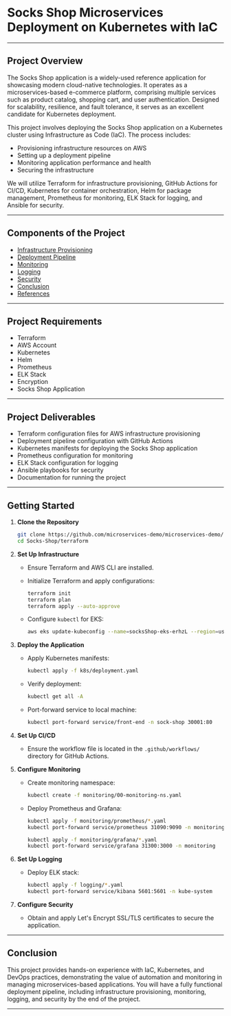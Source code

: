 
# Socks Shop Microservices Deployment on Kubernetes with IaC

---

## Project Overview

The Socks Shop application is a widely-used reference application for showcasing modern cloud-native technologies. It operates as a microservices-based e-commerce platform, comprising multiple services such as product catalog, shopping cart, and user authentication. Designed for scalability, resilience, and fault tolerance, it serves as an excellent candidate for Kubernetes deployment.

This project involves deploying the Socks Shop application on a Kubernetes cluster using Infrastructure as Code (IaC). The process includes:

- Provisioning infrastructure resources on AWS
- Setting up a deployment pipeline
- Monitoring application performance and health
- Securing the infrastructure

We will utilize Terraform for infrastructure provisioning, GitHub Actions for CI/CD, Kubernetes for container orchestration, Helm for package management, Prometheus for monitoring, ELK Stack for logging, and Ansible for security.

---

## Components of the Project

- [Infrastructure Provisioning](#infrastructure-provisioning)
- [Deployment Pipeline](#deployment-pipeline)
- [Monitoring](#monitoring)
- [Logging](#logging)
- [Security](#security)
- [Conclusion](#conclusion)
- [References](#references)

---

## Project Requirements

- Terraform
- AWS Account
- Kubernetes
- Helm
- Prometheus
- ELK Stack
- Encryption
- Socks Shop Application

---

## Project Deliverables

- Terraform configuration files for AWS infrastructure provisioning
- Deployment pipeline configuration with GitHub Actions
- Kubernetes manifests for deploying the Socks Shop application
- Prometheus configuration for monitoring
- ELK Stack configuration for logging
- Ansible playbooks for security
- Documentation for running the project

---

## Getting Started

1. **Clone the Repository**

   ```sh
   git clone https://github.com/microservices-demo/microservices-demo/tree/master
   cd Socks-Shop/terraform
   ```

2. **Set Up Infrastructure**

   - Ensure Terraform and AWS CLI are installed.
   - Initialize Terraform and apply configurations:

     ```sh
     terraform init
     terraform plan
     terraform apply --auto-approve
     ```

   - Configure `kubectl` for EKS:

     ```sh
     aws eks update-kubeconfig --name=socksShop-eks-erhzL --region=us-east-1
     ```

3. **Deploy the Application**

   - Apply Kubernetes manifests:

     ```sh
     kubectl apply -f k8s/deployment.yaml
     ```

   - Verify deployment:

     ```sh
     kubectl get all -A
     ```

   - Port-forward service to local machine:

     ```sh
     kubectl port-forward service/front-end -n sock-shop 30001:80
     ```

4. **Set Up CI/CD**

   - Ensure the workflow file is located in the `.github/workflows/` directory for GitHub Actions.

5. **Configure Monitoring**

   - Create monitoring namespace:

     ```sh
     kubectl create -f monitoring/00-monitoring-ns.yaml
     ```

   - Deploy Prometheus and Grafana:

     ```sh
     kubectl apply -f monitoring/prometheus/*.yaml
     kubectl port-forward service/prometheus 31090:9090 -n monitoring

     kubectl apply -f monitoring/grafana/*.yaml
     kubectl port-forward service/grafana 31300:3000 -n monitoring
     ```

6. **Set Up Logging**

   - Deploy ELK stack:

     ```sh
     kubectl apply -f logging/*.yaml
     kubectl port-forward service/kibana 5601:5601 -n kube-system
     ```

7. **Configure Security**

   - Obtain and apply Let's Encrypt SSL/TLS certificates to secure the application.

---

## Conclusion

This project provides hands-on experience with IaC, Kubernetes, and DevOps practices, demonstrating the value of automation and monitoring in managing microservices-based applications. You will have a fully functional deployment pipeline, including infrastructure provisioning, monitoring, logging, and security by the end of the project.

---
